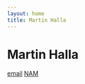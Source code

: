 ```yaml
---
layout: home
title: Martin Halla
---
```


Martin Halla
==============
[email](mailto:m.halla@math.uni-goettingen.de)
[NAM](https://num.math.uni-goettingen.de)
